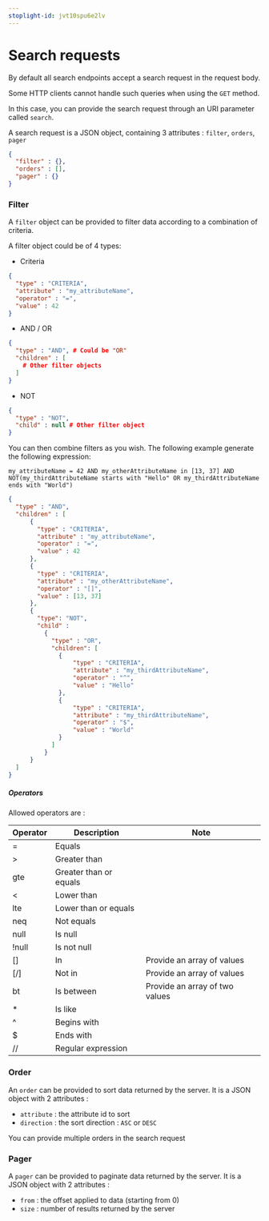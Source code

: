 ```yaml
---
stoplight-id: jvt10spu6e2lv
---
```


# Search requests

By default all search endpoints accept a search request in the request body.

Some HTTP clients cannot handle such queries when using the `GET` method. 

In this case, you can provide the search request through an URI parameter called `search`.

A search request is a JSON object, containing 3 attributes : `filter`, `orders`, `pager`

```json
{
  "filter" : {},
  "orders" : [],
  "pager" : {}
}
```

### Filter
A `filter` object can be provided to filter data according to a combination of criteria.
  
A filter object could be of 4 types:
* Criteria
```json
{
  "type" : "CRITERIA",
  "attribute" : "my_attributeName",
  "operator" : "=",
  "value" : 42
}
```

* AND / OR
```json
{
  "type" : "AND", # Could be "OR"
  "children" : [
    # Other filter objects
  ]
}
```

* NOT
```json
{
  "type" : "NOT",
  "child" : null # Other filter object
}
```

You can then combine filters as you wish.
The following example generate the following expression:

`my_attributeName = 42 AND my_otherAttributeName in [13, 37] AND NOT(my_thirdAttributeName starts with "Hello" OR my_thirdAttributeName ends with "World")`

```json
{
  "type" : "AND",
  "children" : [
      {
        "type" : "CRITERIA",
        "attribute" : "my_attributeName",
        "operator" : "=",
        "value" : 42
      },
      {
        "type" : "CRITERIA",
        "attribute" : "my_otherAttributeName",
        "operator" : "[]",
        "value" : [13, 37]
      },
      {
        "type": "NOT",
        "child" :
          {
            "type" : "OR",
            "children": [
              {
                  "type" : "CRITERIA",
                  "attribute" : "my_thirdAttributeName",
                  "operator" : "^",
                  "value" : "Hello"
              },
              {
                  "type" : "CRITERIA",
                  "attribute" : "my_thirdAttributeName",
                  "operator" : "$",
                  "value" : "World"
              }
            ]
          }
      }
  ]
}
```

##### Operators

Allowed operators are :

| Operator | Description | Note |
|---|---|---|
| = | Equals |  |
| > | Greater than |  |
| gte | Greater than or equals |  |
| < | Lower than |  |
| lte | Lower than or equals |  |
| neq | Not equals |  |
| null | Is null |  |
| !null | Is not null |  |
| [] | In | Provide an array of values |
| [\/] | Not in | Provide an array of values |
| bt | Is between | Provide an array of two values |
| * | Is like |  |
| ^ | Begins with |  |
| $ | Ends with |  |
| // | Regular expression |  |

### Order
An `order` can be provided to sort data returned by the server. 
It is a JSON object with 2 attributes : 
  * `attribute` : the attribute id to sort
  * `direction` : the sort direction : `ASC` or `DESC`

You can provide multiple orders in the search request

### Pager
A `pager` can be provided to paginate data returned by the server.
It is a JSON object with 2 attributes : 
  * `from` : the offset applied to data (starting from 0)
  * `size` : number of results returned by the server
